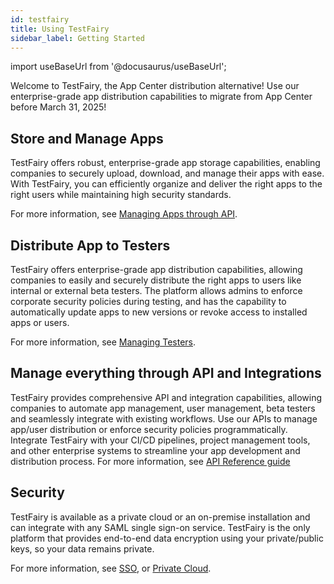 ```yaml
---
id: testfairy
title: Using TestFairy
sidebar_label: Getting Started
---
```


import useBaseUrl from '@docusaurus/useBaseUrl';

Welcome to TestFairy, the App Center distribution alternative! Use our enterprise-grade app distribution capabilities to migrate from App Center before March 31, 2025! 

## Store and Manage Apps

TestFairy offers robust, enterprise-grade app storage capabilities, enabling companies to securely upload, download, and manage their apps with ease. With TestFairy, you can efficiently organize and deliver the right apps to the right users while maintaining high security standards.

For more information, see [Managing Apps through API](/testfairy/api-reference/rest-api/).

## Distribute App to Testers

TestFairy offers enterprise-grade app distribution capabilities, allowing companies to easily and securely distribute the right apps to users like internal or external beta testers. The platform allows admins to enforce corporate security policies during testing, and has the capability to automatically update apps to new versions or revoke access to installed apps or users.

For more information, see [Managing Testers](/testfairy/testers/managing-testers/).

## Manage everything through API and Integrations

TestFairy provides comprehensive API and integration capabilities, allowing companies to automate app management, user management, beta testers and seamlessly integrate with existing workflows. Use our APIs to manage app/user distribution or enforce security policies programmatically. 
Integrate TestFairy with your CI/CD pipelines, project management tools, and other enterprise systems to streamline your app development and distribution process.
For more information, see [API Reference guide](/testfairy/api-reference/rest-api/)

## Security

TestFairy is available as a private cloud or an on-premise installation and can integrate with any SAML single sign-on service. TestFairy is the only platform that provides end-to-end data encryption using your private/public keys, so your data remains private.

For more information, see [SSO](/testfairy/security/sso/sso-intro/), or [Private Cloud](/testfairy/security/sso/sso-intro/).
